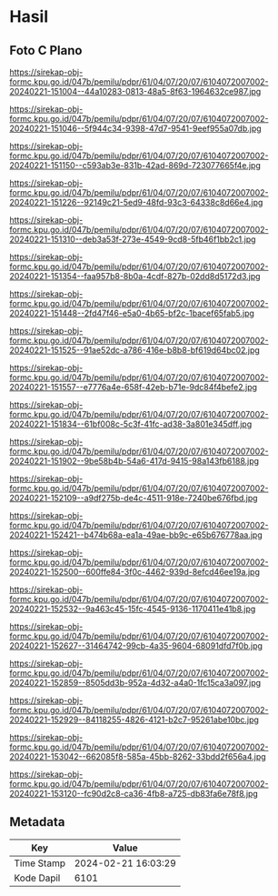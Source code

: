 # Hasil

## Foto C Plano

https://sirekap-obj-formc.kpu.go.id/047b/pemilu/pdpr/61/04/07/20/07/6104072007002-20240221-151004--44a10283-0813-48a5-8f63-1964632ce987.jpg

https://sirekap-obj-formc.kpu.go.id/047b/pemilu/pdpr/61/04/07/20/07/6104072007002-20240221-151046--5f944c34-9398-47d7-9541-9eef955a07db.jpg

https://sirekap-obj-formc.kpu.go.id/047b/pemilu/pdpr/61/04/07/20/07/6104072007002-20240221-151150--c593ab3e-831b-42ad-869d-723077665f4e.jpg

https://sirekap-obj-formc.kpu.go.id/047b/pemilu/pdpr/61/04/07/20/07/6104072007002-20240221-151226--92149c21-5ed9-48fd-93c3-64338c8d66e4.jpg

https://sirekap-obj-formc.kpu.go.id/047b/pemilu/pdpr/61/04/07/20/07/6104072007002-20240221-151310--deb3a53f-273e-4549-9cd8-5fb46f1bb2c1.jpg

https://sirekap-obj-formc.kpu.go.id/047b/pemilu/pdpr/61/04/07/20/07/6104072007002-20240221-151354--faa957b8-8b0a-4cdf-827b-02dd8d5172d3.jpg

https://sirekap-obj-formc.kpu.go.id/047b/pemilu/pdpr/61/04/07/20/07/6104072007002-20240221-151448--2fd47f46-e5a0-4b65-bf2c-1bacef65fab5.jpg

https://sirekap-obj-formc.kpu.go.id/047b/pemilu/pdpr/61/04/07/20/07/6104072007002-20240221-151525--91ae52dc-a786-416e-b8b8-bf619d64bc02.jpg

https://sirekap-obj-formc.kpu.go.id/047b/pemilu/pdpr/61/04/07/20/07/6104072007002-20240221-151557--e7776a4e-658f-42eb-b71e-9dc84f4befe2.jpg

https://sirekap-obj-formc.kpu.go.id/047b/pemilu/pdpr/61/04/07/20/07/6104072007002-20240221-151834--61bf008c-5c3f-41fc-ad38-3a801e345dff.jpg

https://sirekap-obj-formc.kpu.go.id/047b/pemilu/pdpr/61/04/07/20/07/6104072007002-20240221-151902--9be58b4b-54a6-417d-9415-98a143fb6188.jpg

https://sirekap-obj-formc.kpu.go.id/047b/pemilu/pdpr/61/04/07/20/07/6104072007002-20240221-152109--a9df275b-de4c-4511-918e-7240be676fbd.jpg

https://sirekap-obj-formc.kpu.go.id/047b/pemilu/pdpr/61/04/07/20/07/6104072007002-20240221-152421--b474b68a-ea1a-49ae-bb9c-e65b676778aa.jpg

https://sirekap-obj-formc.kpu.go.id/047b/pemilu/pdpr/61/04/07/20/07/6104072007002-20240221-152500--600ffe84-3f0c-4462-939d-8efcd46ee19a.jpg

https://sirekap-obj-formc.kpu.go.id/047b/pemilu/pdpr/61/04/07/20/07/6104072007002-20240221-152532--9a463c45-15fc-4545-9136-1170411e41b8.jpg

https://sirekap-obj-formc.kpu.go.id/047b/pemilu/pdpr/61/04/07/20/07/6104072007002-20240221-152627--31464742-99cb-4a35-9604-68091dfd7f0b.jpg

https://sirekap-obj-formc.kpu.go.id/047b/pemilu/pdpr/61/04/07/20/07/6104072007002-20240221-152859--8505dd3b-952a-4d32-a4a0-1fc15ca3a097.jpg

https://sirekap-obj-formc.kpu.go.id/047b/pemilu/pdpr/61/04/07/20/07/6104072007002-20240221-152929--84118255-4826-4121-b2c7-95261abe10bc.jpg

https://sirekap-obj-formc.kpu.go.id/047b/pemilu/pdpr/61/04/07/20/07/6104072007002-20240221-153042--662085f8-585a-45bb-8262-33bdd2f656a4.jpg

https://sirekap-obj-formc.kpu.go.id/047b/pemilu/pdpr/61/04/07/20/07/6104072007002-20240221-153120--fc90d2c8-ca36-4fb8-a725-db83fa6e78f8.jpg


## Metadata

| Key        | Value               |
| ---------- | ------------------- |
| Time Stamp | 2024-02-21 16:03:29 |
| Kode Dapil | 6101                |



